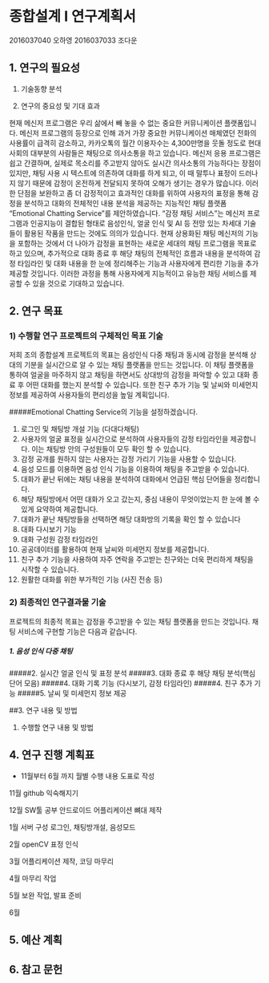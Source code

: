 
# **종합설계 I 연구계획서**





2016037040 오하영
2016037033 조다운

## 1. 연구의 필요성

1) 기술동향 분석

2) 연구의 중요성 및 기대 효과

 현재 메신저 프로그램은 우리 삶에서 빼 놓을 수 없는 중요한 커뮤니케이션 플랫폼입니다. 메신저 프로그램의 등장으로 인해 과거 가장 중요한 커뮤니케이션 매체였던 전화의 사용률이 급격히 감소하고, 카카오톡의 월간 이용자수는 4,300만명을 웃돌 정도로 현대사회의 대부분의 사람들은 채팅으로 의사소통을 하고 있습니다. 메신저 응용 프로그램은 쉽고 간결하며, 실제로 목소리를 주고받지 않아도 실시간 의사소통의 가능하다는 장점이 있지만, 채팅 사용 시 텍스트에 의존하여 대화를 하게 되고, 이 때 말투나 표정이 드러나지 않기 때문에 감정이 온전하게 전달되지 못하여 오해가 생기는 경우가 많습니다. 
 이러한 단점을 보완하고 좀 더 감정적이고 효과적인 대화를 위하여 사용자의 표정을 통해 감정을 분석하고 대화의 전체적인 내용 분석을 제공하는 지능적인 채팅 플랫폼 “Emotional Chatting Service”를 제안하였습니다.
 “감정 채팅 서비스”는 메신저 프로그램과 인공지능이 결합된 형태로 음성인식, 얼굴 인식 및 AI 등 전망 있는 차세대 기술들이 활용된 작품을 만드는 것에도 의의가 있습니다. 현재 상용화된 채팅 메신저의 기능을 포함하는 것에서 더 나아가 감정을 표현하는 새로운 세대의 채팅 프로그램을 목표로 하고 있으며, 추가적으로 대화 종료 후 해당 채팅의 전체적인 흐름과 내용을 분석하여 감정 타임라인 및 대화 내용을 한 눈에 정리해주는 기능과 사용자에게 편리한 기능을 추가 제공할 것입니다. 이러한 과정을 통해 사용자에게 지능적이고 유능한 채팅 서비스를 제공할 수 있을 것으로 기대하고 있습니다.

## 2. 연구 목표

### 1) 수행할 연구 프로젝트의 구체적인 목표 기술

 저희 조의 종합설계 프로젝트의 목표는 음성인식 다중 채팅과 동시에 감정을 분석해 상대의 기분을 실시간으로 알 수 있는 채팅 플랫폼을 만드는 것입니다. 이 채팅 플랫폼을 통하여 얼굴을 마주하지 않고 채팅을 하면서도 상대방의 감정을 파악할 수 있고 대화 종료 후 어떤 대화를 했는지 분석할 수 있습니다. 또한 친구 추가 기능 및 날씨와 미세먼지 정보를 제공하여 사용자들의 편리성을 높일 계획입니다.

#####Emotional Chatting Service의 기능을 설정하겠습니다.
1.  로그인 및 채팅방 개설 기능 (다대다채팅)
2. 사용자의 얼굴 표정을 실시간으로 분석하여 사용자들의 감정 타임라인을 제공합니다. 이는 채팅방 안의 구성원들이 모두 확인 할 수 있습니다.
3.  감정 공개를 원하지 않는 사용자는 감정 가리기 기능을 사용할 수 있습니다.
4. 음성 모드를 이용하면 음성 인식 기능을 이용하여 채팅을 주고받을 수 있습니다.
5. 대화가 끝난 뒤에는 채팅 내용을 분석하여 대화에서 언급된 핵심 단어들을 정리합니다.
6.  해당 채팅방에서 어떤 대화가 오고 갔는지, 중심 내용이 무엇이었는지 한 눈에 볼 수 있게  요약하여 제공합니다. 
7. 대화가 끝난 채팅방들을 선택하면 해당 대화방의 기록을 확인 할 수 있습니다
8. 대화 다시보기 기능
9. 대화 구성원 감정 타임라인
10. 공공데이터를 활용하여 현재 날씨와 미세먼지 정보를 제공합니다.
11. 친구 추가 기능을 사용하여 자주 연락을 주고받는 친구와는 더욱 편리하게 채팅을 시작할 수 있습니다.
12. 원활한 대화를 위한 부가적인 기능 (사진 전송 등)

### 2) 최종적인 연구결과물 기술

 프로젝트의 최종적 목표는 감정을 주고받을 수 있는 채팅 플랫폼을 만드는 것입니다. 
채팅 서비스에 구현할 기능은 다음과 같습니다.

##### 1. 음성 인식 다중 채팅
#####2. 실시간 얼굴 인식 및 표정 분석
#####3. 대화 종료 후 해당 채팅 분석(핵심 단어 모음)
#####4. 대화 기록 기능 (다시보기, 감정 타임라인)
#####4. 친구 추가 기능
#####5. 날씨 및 미세먼지 정보 제공

##3. 연구 내용 및 방법

1) 수행할 연구 내용 및 방법


## 4. 연구 진행 계획표
- 11월부터 6월 까지 월별 수행 내용 도표로 작성


11월
github 익숙해지기

12월
SW툴 공부
안드로이드 어플리케이션 뼈대 제작

1월
서버 구성
로그인, 채팅방개설, 음성모드

2월
openCV 표정 인식

3월
어플리케이션 제작, 코딩 마무리

4월
마무리 작업

5월
보완 작업, 발표 준비

6월




## 5. 예산 계획


## 6. 참고 문헌

